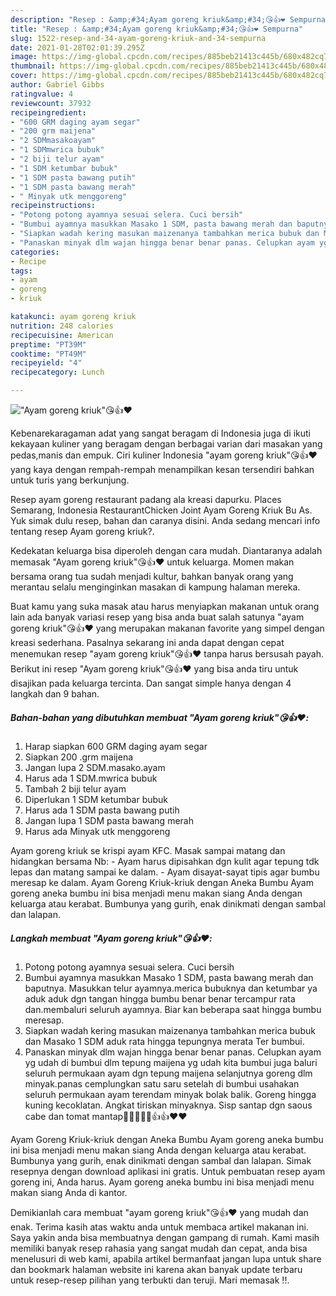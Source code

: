 ```yaml
---
description: "Resep : &amp;#34;Ayam goreng kriuk&amp;#34;😘👍❤️ Sempurna"
title: "Resep : &amp;#34;Ayam goreng kriuk&amp;#34;😘👍❤️ Sempurna"
slug: 1522-resep-and-34-ayam-goreng-kriuk-and-34-sempurna
date: 2021-01-28T02:01:39.295Z
image: https://img-global.cpcdn.com/recipes/885beb21413c445b/680x482cq70/ayam-goreng-kriuk😘👍❤️-foto-resep-utama.jpg
thumbnail: https://img-global.cpcdn.com/recipes/885beb21413c445b/680x482cq70/ayam-goreng-kriuk😘👍❤️-foto-resep-utama.jpg
cover: https://img-global.cpcdn.com/recipes/885beb21413c445b/680x482cq70/ayam-goreng-kriuk😘👍❤️-foto-resep-utama.jpg
author: Gabriel Gibbs
ratingvalue: 4
reviewcount: 37932
recipeingredient:
- "600 GRM daging ayam segar"
- "200 grm maijena"
- "2 SDMmasakoayam"
- "1 SDMmwrica bubuk"
- "2 biji telur ayam"
- "1 SDM ketumbar bubuk"
- "1 SDM pasta bawang putih"
- "1 SDM pasta bawang merah"
- " Minyak utk menggoreng"
recipeinstructions:
- "Potong potong ayamnya sesuai selera. Cuci bersih"
- "Bumbui ayamnya masukkan Masako 1 SDM, pasta bawang merah dan baputnya. Masukkan telur ayamnya.merica bubuknya dan ketumbar ya aduk aduk dgn tangan hingga bumbu benar benar tercampur rata dan.membaluri seluruh ayamnya. Biar kan beberapa saat hingga bumbu meresap."
- "Siapkan wadah kering masukan maizenanya tambahkan merica bubuk dan Masako 1 SDM aduk rata hingga tepungnya merata Ter bumbui."
- "Panaskan minyak dlm wajan hingga benar benar panas. Celupkan ayam yg udah di bumbui dlm tepung maijena yg udah kita bumbui juga baluri seluruh permukaan ayam dgn tepung maijena selanjutnya goreng dlm minyak.panas cemplungkan satu saru setelah di bumbui usahakan seluruh permukaan ayam terendam minyak bolak balik. Goreng hingga kuning kecoklatan. Angkat tiriskan minyaknya. Sisp santap dgn saous cabe dan tomat mantap🙏🙏🙏😘😘👍👍❤️❤️"
categories:
- Recipe
tags:
- ayam
- goreng
- kriuk

katakunci: ayam goreng kriuk 
nutrition: 248 calories
recipecuisine: American
preptime: "PT39M"
cooktime: "PT49M"
recipeyield: "4"
recipecategory: Lunch

---
```



![&#34;Ayam goreng kriuk&#34;😘👍❤️](https://img-global.cpcdn.com/recipes/885beb21413c445b/680x482cq70/ayam-goreng-kriuk😘👍❤️-foto-resep-utama.jpg)

Kebenarekaragaman adat yang sangat beragam di Indonesia juga di ikuti kekayaan kuliner yang beragam dengan berbagai varian dari masakan yang pedas,manis dan empuk. Ciri kuliner Indonesia &#34;ayam goreng kriuk&#34;😘👍❤️ yang kaya dengan rempah-rempah menampilkan kesan tersendiri bahkan untuk turis yang berkunjung.


Resep ayam goreng restaurant padang ala kreasi dapurku. Places Semarang, Indonesia RestaurantChicken Joint Ayam Goreng Kriuk Bu As. Yuk simak dulu resep, bahan dan caranya disini. Anda sedang mencari info tentang resep Ayam goreng kriuk?.

Kedekatan keluarga bisa diperoleh dengan cara mudah. Diantaranya adalah memasak &#34;Ayam goreng kriuk&#34;😘👍❤️ untuk keluarga. Momen makan bersama orang tua sudah menjadi kultur, bahkan banyak orang yang merantau selalu menginginkan masakan di kampung halaman mereka.

Buat kamu yang suka masak atau harus menyiapkan makanan untuk orang lain ada banyak variasi resep yang bisa anda buat salah satunya &#34;ayam goreng kriuk&#34;😘👍❤️ yang merupakan makanan favorite yang simpel dengan kreasi sederhana. Pasalnya sekarang ini anda dapat dengan cepat menemukan resep &#34;ayam goreng kriuk&#34;😘👍❤️ tanpa harus bersusah payah.
Berikut ini resep &#34;Ayam goreng kriuk&#34;😘👍❤️ yang bisa anda tiru untuk disajikan pada keluarga tercinta. Dan sangat simple hanya dengan 4 langkah dan 9 bahan.


<!--inarticleads1-->

##### Bahan-bahan yang dibutuhkan membuat &#34;Ayam goreng kriuk&#34;😘👍❤️:

1. Harap siapkan 600 GRM daging ayam segar
1. Siapkan 200 .grm maijena
1. Jangan lupa 2 SDM.masako.ayam
1. Harus ada 1 SDM.mwrica bubuk
1. Tambah 2 biji telur ayam
1. Diperlukan 1 SDM ketumbar bubuk
1. Harus ada 1 SDM pasta bawang putih
1. Jangan lupa 1 SDM pasta bawang merah
1. Harus ada  Minyak utk menggoreng


Ayam goreng kriuk se krispi ayam KFC. Masak sampai matang dan hidangkan bersama Nb: - Ayam harus dipisahkan dgn kulit agar tepung tdk lepas dan matang sampai ke dalam. - Ayam disayat-sayat tipis agar bumbu meresap ke dalam. Ayam Goreng Kriuk-kriuk dengan Aneka Bumbu Ayam goreng aneka bumbu ini bisa menjadi menu makan siang Anda dengan keluarga atau kerabat. Bumbunya yang gurih, enak dinikmati dengan sambal dan lalapan. 

<!--inarticleads2-->

##### Langkah membuat  &#34;Ayam goreng kriuk&#34;😘👍❤️:

1. Potong potong ayamnya sesuai selera. Cuci bersih
1. Bumbui ayamnya masukkan Masako 1 SDM, pasta bawang merah dan baputnya. Masukkan telur ayamnya.merica bubuknya dan ketumbar ya aduk aduk dgn tangan hingga bumbu benar benar tercampur rata dan.membaluri seluruh ayamnya. Biar kan beberapa saat hingga bumbu meresap.
1. Siapkan wadah kering masukan maizenanya tambahkan merica bubuk dan Masako 1 SDM aduk rata hingga tepungnya merata Ter bumbui.
1. Panaskan minyak dlm wajan hingga benar benar panas. Celupkan ayam yg udah di bumbui dlm tepung maijena yg udah kita bumbui juga baluri seluruh permukaan ayam dgn tepung maijena selanjutnya goreng dlm minyak.panas cemplungkan satu saru setelah di bumbui usahakan seluruh permukaan ayam terendam minyak bolak balik. Goreng hingga kuning kecoklatan. Angkat tiriskan minyaknya. Sisp santap dgn saous cabe dan tomat mantap🙏🙏🙏😘😘👍👍❤️❤️


Ayam Goreng Kriuk-kriuk dengan Aneka Bumbu Ayam goreng aneka bumbu ini bisa menjadi menu makan siang Anda dengan keluarga atau kerabat. Bumbunya yang gurih, enak dinikmati dengan sambal dan lalapan. Simak resepnya dengan download aplikasi ini gratis. Untuk pembuatan resep ayam goreng ini, Anda harus. Ayam goreng aneka bumbu ini bisa menjadi menu makan siang Anda di kantor. 

Demikianlah cara membuat &#34;ayam goreng kriuk&#34;😘👍❤️ yang mudah dan enak. Terima kasih atas waktu anda untuk membaca artikel makanan ini. Saya yakin anda bisa membuatnya dengan gampang di rumah. Kami masih memiliki banyak resep rahasia yang sangat mudah dan cepat, anda bisa menelusuri di web kami, apabila artikel bermanfaat jangan lupa untuk share dan bookmark halaman website ini karena akan banyak update terbaru untuk resep-resep pilihan yang terbukti dan teruji. Mari memasak !!. 
